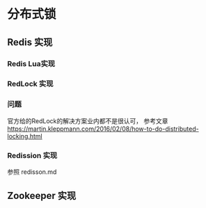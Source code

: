 # 分布式锁


## Redis 实现 

### Redis Lua实现

### RedLock 实现


### 问题

官方给的RedLock的解决方案业内都不是很认可，
参考文章 https://martin.kleppmann.com/2016/02/08/how-to-do-distributed-locking.html


### Redission 实现 
参照 redisson.md

## Zookeeper 实现


